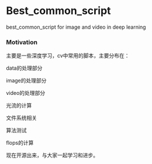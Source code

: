 # Best_common_script
best_common_script for image and video in deep learning

### Motivation

主要是一些深度学习，cv中常用的脚本，主要分布在：

data的处理部分

image的处理部分

video的处理部分

光流的计算

文件系统相关 

算法测试

flops的计算

现在开源出来，与大家一起学习和进步。